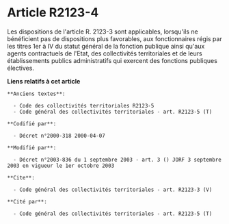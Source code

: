 # Article R2123-4

Les dispositions de l'article R. 2123-3 sont applicables, lorsqu'ils ne bénéficient pas de dispositions plus favorables, aux
fonctionnaires régis par les titres 1er à IV du statut général de la fonction publique ainsi qu'aux agents contractuels de
l'Etat, des collectivités territoriales et de leurs établissements publics administratifs qui exercent des fonctions
publiques électives.

**Liens relatifs à cet article**

	**Anciens textes**:

	  - Code des collectivités territoriales R2123-5
	  - Code général des collectivités territoriales - art. R2123-5 (T)

	**Codifié par**:

	  - Décret n°2000-318 2000-04-07

	**Modifié par**:

	  - Décret n°2003-836 du 1 septembre 2003 - art. 3 () JORF 3 septembre 2003 en vigueur le 1er octobre 2003

	**Cite**:

	  - Code général des collectivités territoriales - art. R2123-3 (V)

	**Cité par**:

	  - Code général des collectivités territoriales - art. R2123-5 (T)
